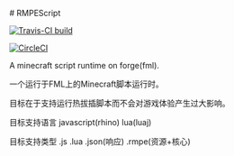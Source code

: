 ﻿﻿﻿# RMPEScript[![Travis-CI build](https://travis-ci.org/npofsi/RMPEScript.svg?branch=master)](https://travis-ci.org/npofsi/RMPEScript)[![CircleCI](https://circleci.com/gh/npofsi/RMPEScript.svg?style=svg)](https://circleci.com/gh/npofsi/RMPEScript)A minecraft script runtime on forge(fml).一个运行于FML上的Minecraft脚本运行时。目标在于支持运行热拔插脚本而不会对游戏体验产生过大影响。目标支持语言javascript(rhino)lua(luaj)目标支持类型.js.lua.json(响应).rmpe(资源+核心)
